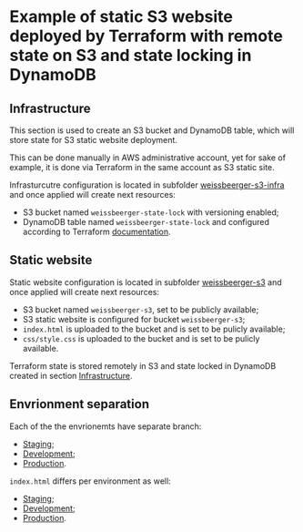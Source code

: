# Example of static S3 website deployed by Terraform with remote state on S3 and state locking in DynamoDB

## Infrastructure

This section is used to create an S3 bucket and DynamoDB table, which will store state for S3 static website deployment.

This can be done manually in AWS administrative account, yet for sake of example, it is done via Terraform in the same account as S3 static site.

Infrasturcutre configuration is located in subfolder [weissbeerger-s3-infra](../master/weissbeerger-s3-infra/infra.tf) and once applied will create next resources:

* S3 bucket named `weissbeerger-state-lock` with versioning enabled;
* DynamoDB table named `weissbeerger-state-lock` and configured according to Terraform [documentation](https://www.terraform.io/docs/backends/types/s3.html#dynamodb-state-locking).

## Static website

Static website configuration is located in subfolder [weissbeerger-s3](../master/weissbeerger-s3/staticwebsite.tf) and once applied will create next resources:

* S3 bucket named `weissbeerger-s3`, set to be publicly available;
* S3 static website is configured for bucket `weissbeerger-s3`;
* `index.html` is uploaded to the bucket and is set to be pulicly available;
* `css/style.css` is uploaded to the bucket and is set to be pulicly available.

Terraform state is stored remotely in S3 and state locked in DynamoDB created in section [Infrastructure](../master/README.md#infrastructure).

## Envrionment separation

Each of the the envrionemts have separate branch:

* [Staging](../stage/terraform.tfvars);
* [Development](../dev/terraform.tfvars);
* [Production](../master/terraform.tfvars).

`index.html` differs per environment as well:

* [Staging](../stage/assets/index.html);
* [Development](../dev/assets/index.html);
* [Production](../master/assets/index.html).